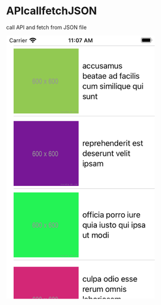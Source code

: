 # APIcallfetchJSON
call API and fetch from JSON file

<img src = "/APIcallfetchJSON/Simulator Screen Shot - iPod touch (7th generation) - 2021-07-05 at 11.07.49.png" width="400">
